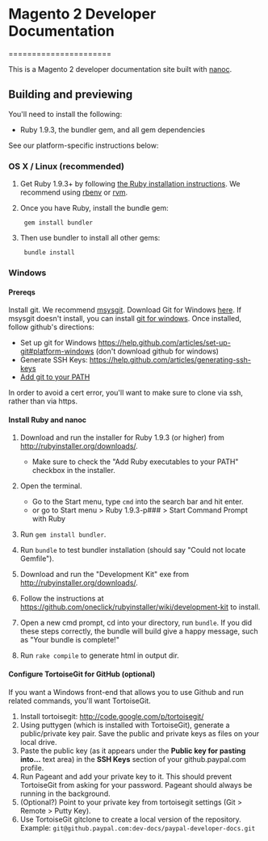 # Magento 2 Developer Documentation
======================

This is a Magento 2 developer documentation site built with [nanoc](http://nanoc.ws/).

## Building and previewing

You'll need to install the following:

* Ruby 1.9.3, the bundler gem, and all gem dependencies

See our platform-specific instructions below:

### OS X / Linux (recommended)

1. Get Ruby 1.9.3+ by following [the Ruby installation instructions](http://www.ruby-lang.org/en/downloads/). We recommend using [rbenv](https://github.com/sstephenson/rbenv) or [rvm](https://rvm.io).

2. Once you have Ruby, install the bundle gem:

        gem install bundler

3. Then use bundler to install all other gems:

        bundle install
 
### Windows

#### Prereqs

Install git. We recommend [msysgit](http://msysgit.github.com/). Download Git for Windows [here](http://git-scm.com/download/win). 
If msysgit doesn't install, you can install [git for windows](http://code.google.com/p/msysgit/downloads/list?q=full+installer+official+git).
Once installed, follow github's directions:

* Set up git for Windows https://help.github.com/articles/set-up-git#platform-windows (don't download github for windows)
* Generate SSH Keys: https://help.github.com/articles/generating-ssh-keys
* [Add git to your PATH](http://blog.countableset.ch/2012/06/07/adding-git-to-windows-7-path/)

In order to avoid a cert error, you'll want to make sure to clone via ssh, rather than via https.

#### Install Ruby and nanoc

1. Download and run the installer for Ruby 1.9.3 (or higher) from http://rubyinstaller.org/downloads/.
    * Make sure to check the "Add Ruby executables to your PATH" checkbox in the installer.

1. Open the terminal.  
    * Go to the Start menu, type `cmd` into the search bar and hit enter.
    * or go to Start menu > Ruby 1.9.3-p### > Start Command Prompt with Ruby

1. Run `gem install bundler`.

1. Run `bundle` to test bundler installation (should say "Could not locate Gemfile"). 

1. Download and run the "Development Kit" exe from http://rubyinstaller.org/downloads/.

1. Follow the instructions at https://github.com/oneclick/rubyinstaller/wiki/development-kit to install.

1. Open a new cmd prompt, cd into your directory, run `bundle`.  If you did these steps correctly, the bundle will build give a happy message, such as "Your bundle is complete!"

1. Run `rake compile` to generate html in output dir.

#### Configure TortoiseGit for GitHub (optional)
If you want a Windows front-end that allows you to use Github and run related commands, you'll want TortoiseGit.

1.   Install tortoisegit:
http://code.google.com/p/tortoisegit/
1.   Using puttygen (which is installed with TortoiseGit), generate a public/private key pair. Save the public and private keys as files on your local drive.
1.  Paste the public key (as it appears under the **Public key for pasting into...** text area) in the **SSH Keys** section of your github.paypal.com profile.
1. Run Pageant and add your private key to it. This should prevent TortoiseGit from asking for your password. Pageant should always be running in the background.
1.	(Optional?) Point to your private key from tortoisegit settings (Git > Remote > Putty Key).
1.	Use TortoiseGit gitclone to create a local version of the repository. Example:
`git@github.paypal.com:dev-docs/paypal-developer-docs.git`
